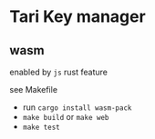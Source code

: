 # Tari Key manager

## wasm

enabled by `js` rust feature

see Makefile
- run `cargo install wasm-pack`
- `make build` or `make web`
- `make test`
